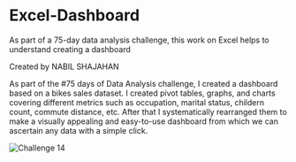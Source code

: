 # Excel-Dashboard
As part of a 75-day data analysis challenge, this work on Excel helps to understand creating a dashboard

Created by NABIL SHAJAHAN

As part of the #75 days of Data Analysis challenge, I created a dashboard based on a bikes sales dataset.
I created pivot tables, graphs, and charts covering different metrics such as occupation, marital status, childern count, commute distance, etc.
After that I systematically rearranged them to make a visually appealing and easy-to-use dashboard from which we can ascertain any data with a simple click.



![Challenge 14](https://github.com/user-attachments/assets/eaed60d2-3851-4c50-b98a-299af1c39378)
